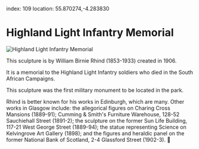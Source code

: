 index: 109
location: 55.870274,-4.283830

# Highland Light Infantry Memorial

![Highland Light Infantry Memorial](highland-light-infantry-mem.jpg)

This sculpture is by William Birnie Rhind (1853-1933) created in 1906.

It is a memorial to the Highland Light Infantry soldiers who died in
the South African Campaigns.

This sculpture was the first military monument to be located in the
park.

Rhind is better known for his works in Edinburgh, which are many.
Other works in Glasgow include: the allegorical figures on Charing
Cross Mansions (1889-91); Cumming & Smith's Furniture Warehouse,
128-52 Sauchiehall Street (1891-2); the sculpture on the former Sun
Life Building, 117-21 West George Street (1889-94); the statue
representing Science on Kelvingrove Art Gallery (1898); and the
figures and heraldic panel on the former National Bank of Scotland,
2-4 Glassford Street (1902-3).

